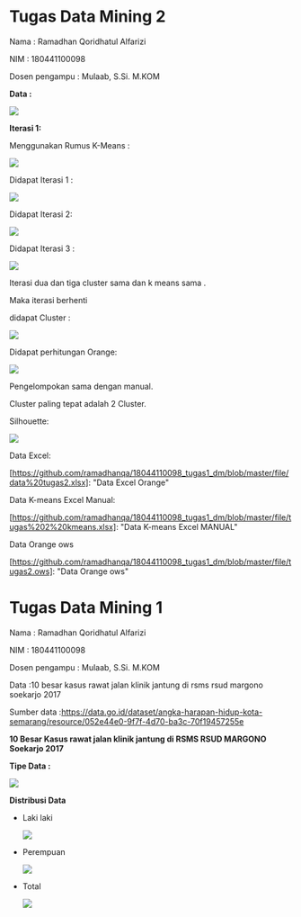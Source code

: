# Tugas Data Mining 2

Nama : Ramadhan Qoridhatul Alfarizi

NIM : 180441100098

Dosen pengampu : Mulaab, S.Si. M.KOM

**Data :**

![](images\data_tugas2.JPG)

**Iterasi 1:**

Menggunakan Rumus K-Means : 

![](images\rumus1.JPG)

Didapat Iterasi 1 : 

![](images\tugas2_iterasi1.JPG)

Didapat Iterasi 2:

![](images\tugas2_iterasi2.JPG)

Didapat Iterasi 3 :

![](images\tugas2_iterasi3.JPG)

Iterasi dua dan tiga cluster sama dan k means sama .

Maka iterasi berhenti 

didapat Cluster :

![](images\tugas2_akhircluster.JPG)

Didapat perhitungan Orange:

![](images\tugas2_orange.JPG)

Pengelompokan sama dengan manual.

Cluster paling tepat adalah 2 Cluster.

Silhouette:

![](images\tugas2_silhoette.JPG)

Data Excel: 

[https://github.com/ramadhanqa/18044110098_tugas1_dm/blob/master/file/data%20tugas2.xlsx]: 	"Data Excel Orange"

Data K-means Excel Manual:

[https://github.com/ramadhanqa/18044110098_tugas1_dm/blob/master/file/tugas%202%20kmeans.xlsx]: 	"Data K-means Excel MANUAL"

Data Orange ows

[https://github.com/ramadhanqa/18044110098_tugas1_dm/blob/master/file/tugas2.ows]: 	"Data Orange ows"



# Tugas Data Mining 1

Nama : Ramadhan Qoridhatul Alfarizi

NIM : 180441100098

Dosen pengampu : Mulaab, S.Si. M.KOM

Data :10 besar kasus rawat jalan klinik jantung di rsms rsud margono soekarjo 2017

Sumber data :https://data.go.id/dataset/angka-harapan-hidup-kota-semarang/resource/052e44e0-9f7f-4d70-ba3c-70f19457255e

**10 Besar Kasus rawat jalan klinik jantung di  RSMS RSUD MARGONO Soekarjo 2017**

**Tipe Data :**

![](images\tipe.JPG)

**Distribusi Data**

- Laki laki

  ![](images\laki.JPG)

- Perempuan

  ![](images\perempuan.JPG)

- Total

  ![](images\total.JPG)